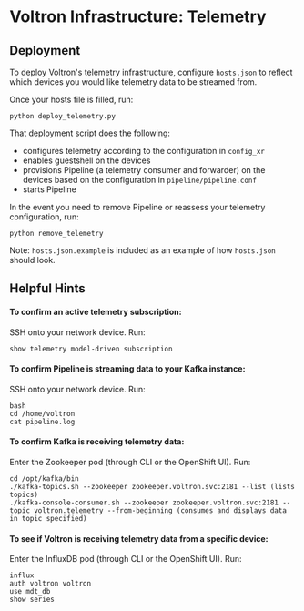# Voltron Infrastructure: Telemetry

## Deployment

To deploy Voltron's telemetry infrastructure, configure `hosts.json` to reflect which devices you would like telemetry data to be streamed from.

Once your hosts file is filled, run:
```
python deploy_telemetry.py
```

That deployment script does the following:
- configures telemetry according to the configuration in `config_xr`
- enables guestshell on the devices
- provisions Pipeline (a telemetry consumer and forwarder) on the devices based on the configuration in `pipeline/pipeline.conf`
- starts Pipeline

In the event you need to remove	Pipeline or reassess your telemetry configuration, run:
```
python remove_telemetry
```

Note: `hosts.json.example` is included as an example of how `hosts.json` should look.


## Helpful Hints

#### To confirm an active telemetry subscription: 
SSH onto your network device. Run:
```
show telemetry model-driven subscription
```

#### To confirm Pipeline is streaming data to your Kafka instance: 
SSH onto your network device. Run:
```
bash
cd /home/voltron
cat pipeline.log
```

#### To confirm Kafka is receiving telemetry data: 
Enter the Zookeeper pod (through CLI or the OpenShift UI). Run:
```
cd /opt/kafka/bin
./kafka-topics.sh --zookeeper zookeeper.voltron.svc:2181 --list (lists topics)
./kafka-console-consumer.sh --zookeeper zookeeper.voltron.svc:2181 --topic voltron.telemetry --from-beginning (consumes and displays data in topic specified)
```

#### To see if Voltron is receiving telemetry data from a specific device:
Enter the InfluxDB pod (through CLI or the OpenShift UI). Run:
```
influx
auth voltron voltron
use mdt_db
show series
```

